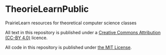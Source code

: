 # TheorieLearnPublic
PrairieLearn resources for theoretical computer science classes

<p>
All text in this repository is published under a <a href="https://creativecommons.org/licenses/by/4.0/">Creative Commons Attribution (CC-BY 4.0)</a> licence.
  
All code in this repository is published under <a href="https://opensource.org/license/mit">the MIT License</a>.
